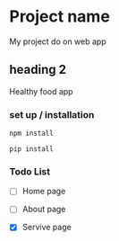 # Project name
My project do on web app
## heading 2
Healthy food app
### set up / installation
`npm install`

`pip install`
### Todo List
-[ ] Home page

-[ ] About page

-[x] Servive page
